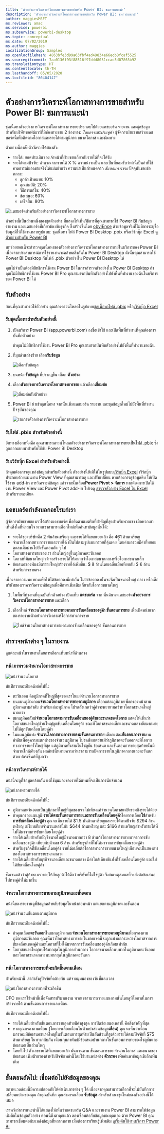 ```yaml
---
title: 'ตัวอย่างการวิเคราะห์โอกาสทางการขายสำหรับ Power BI: ชมการแนะนำ'
description: 'ตัวอย่างการวิเคราะห์โอกาสทางการขายสำหรับ Power BI: ชมการแนะนำ'
author: maggiesMSFT
ms.reviewer: amac
ms.service: powerbi
ms.subservice: powerbi-desktop
ms.topic: conceptual
ms.date: 07/02/2019
ms.author: maggies
LocalizationGroup: Samples
ms.openlocfilehash: 4863bfe3d99a63fbf4ad49834e66ecb8fcaf5525
ms.sourcegitcommit: 7aa0136f93f88516f97ddd8031ccac5d07863b92
ms.translationtype: HT
ms.contentlocale: th-TH
ms.lasthandoff: 05/05/2020
ms.locfileid: "80404147"
---
```

# <a name="opportunity-analysis-sample-for-power-bi-take-a-tour"></a>ตัวอย่างการวิเคราะห์โอกาสทางการขายสำหรับ Power BI: ชมการแนะนำ

ชุดเนื้อหาตัวอย่างการวิเคราะห์โอกาสทางการขายประกอบไปด้วยแดชบอร์ด รายงาน และชุดข้อมูลสำหรับบริษัทซอฟต์แวร์ที่มีช่องทางขาย 2 ช่องทาง: *โดยตรง*และ*ผ่านคู่ค้า* ผู้จัดการฝ่ายขายสร้างแดชบอร์ดนี้เพื่อติดตามโอกาสและรายได้ตามภูมิภาค ขนาดโอกาส และช่องทาง

ตัวอย่างนี้อาศัยตัววัดรายได้สองตัว:

* รายได้: ยอดประเมินของเจ้าหน้าที่ฝ่ายขายเกี่ยวกับรายได้ที่จะได้รับ
* รายได้ตามปัจจัย: คำนวณจากรายได้ X % ความน่าจะเป็น และเป็นที่ยอมรับว่าค่านี้เป็นค่าที่ใช้คาดการณ์ยอดขายจริงได้แม่นยำกว่า ความน่าเป็นกำหนดจาก *ขั้นตอนการขาย* ปัจจุบันของข้อตกลง:
  * ลูกค้าเป้าหมาย: 10%  
  * คุณสมบัติ: 20%  
  * วิธีการแก้ไข: 40%  
  * ข้อเสนอ: 60%  
  * เสร็จสิ้น: 80%

![แดชบอร์ดสำหรับตัวอย่างการวิเคราะห์โอกาสทางการขาย](media/sample-opportunity-analysis/opportunity1.png)

ตัวอย่างนี้เป็นส่วนหนึ่งของชุดตัวอย่าง ที่แสดงให้เห็นวิธีการที่คุณสามารถใช้ Power BI กับข้อมูล รายงาน และแดชบอร์ดที่เกี่ยวข้องกับธุรกิจ ซึ่งสร้างขึ้นโดย [obviEnce](http://www.obvience.com/) ด้วยข้อมูลจริงที่ไม่มีการระบุชื่อ ข้อมูลมีให้ใช้งานหลายรูปแบบ: ชุดเนื้อหา ไฟล์ Power BI Desktop .pbix หรือเวิร์กบุ๊ก Excel ดู [ตัวอย่างสำหรับ Power BI](sample-datasets.md) 

บทช่วยสอนนี้จะสำรวจชุดเนื้อหาของตัวอย่างการวิเคราะห์โอกาสทางการขายในบริการของ Power BI เนื่องจากประสบการณ์การใช้รายงานจะคล้ายคลึงกันใน Power BI Desktop ดังนั้นคุณสามารถใช้ Power BI Desktop กับไฟล์ .pbix ตัวอย่างใน Power BI Desktop ได้ 

คุณไม่จำเป็นต้องมีสิทธิการใช้งาน Power BI ในการสำรวจตัวอย่างใน Power BI Desktop ถ้าคุณไม่มีสิทธิการใช้งาน Power BI Pro คุณสามารถบันทึกตัวอย่างไปยังพื้นที่ทำงานของฉันในบริการของ Power BI ได้ 

## <a name="get-the-sample"></a>รับตัวอย่าง

ก่อนที่คุณสามารถใช้ตัวอย่าง คุณต้องดาวน์โหลดในรูปแบบ[ชุดเนื้อหา](#get-the-content-pack-for-this-sample)[ไฟล์ .pbix](#get-the-pbix-file-for-this-sample) หรือ[เวิร์กบุ๊ก Excel](#get-the-excel-workbook-for-this-sample)

### <a name="get-the-content-pack-for-this-sample"></a>รับชุดเนื้อหาสำหรับตัวอย่างนี้

1. เปิดบริการ Power BI (app.powerbi.com) ลงชื่อเข้าใช้ และเปิดพื้นที่ทำงานที่คุณต้องการบันทึกตัวอย่าง 

    ถ้าคุณไม่มีสิทธิการใช้งาน Power BI Pro คุณสามารถบันทึกตัวอย่างไปยังพื้นที่ทำงานของฉัน

2. ที่มุมด้านล่างซ้าย เลือก**รับข้อมูล**

    ![เลือกรับข้อมูล](media/sample-datasets/power-bi-get-data.png)
3. บนหน้า **รับข้อมูล** ที่ปรากฏขึ้น เลือก **ตัวอย่าง**

4. เลือก**ตัวอย่างการวิเคราะห์โอกาสทางการขาย** แล้วเลือก**เชื่อมต่อ**  

   ![เชื่อมต่อกับตัวอย่าง](media/sample-opportunity-analysis/opportunity-connect.png)
5. Power BI นำเข้าชุดเนื้อหา จากนั้นเพิ่มแดชบอร์ด รายงาน และชุดข้อมูลใหม่ไปยังพื้นที่ทำงานปัจจุบันของคุณ

   ![รายการตัวอย่างการวิเคราะห์โอกาสทางการขาย](media/sample-opportunity-analysis/opportunity-entry.png)

### <a name="get-the-pbix-file-for-this-sample"></a>รับไฟล์ .pbix สำหรับตัวอย่างนี้

อีกทางเลือกหนึ่งคือ คุณสามารถดาวน์โหลดตัวอย่างการวิเคราะห์โอกาสทางการขายเป็น[ไฟล์ .pbix](https://download.microsoft.com/download/9/1/5/915ABCFA-7125-4D85-A7BD-05645BD95BD8/Opportunity%20Analysis%20Sample%20PBIX.pbix) ซึ่งถูกออกแบบมาสำหรับใช้กับ Power BI Desktop

### <a name="get-the-excel-workbook-for-this-sample"></a>รับเวิร์กบุ๊ก Excel สำหรับตัวอย่างนี้

ถ้าคุณต้องการดูแหล่งข้อมูลสำหรับตัวอย่างนี้ ตัวอย่างนี้ยังมีให้ในรูปแบบ[เวิร์กบุ๊ก Excel](https://go.microsoft.com/fwlink/?LinkId=529782) เวิร์กบุ๊กประกอบด้วยแผ่นงาน Power View ที่คุณสามารถดู และปรับเปลี่ยน หากต้องการดูข้อมูลดิบ ให้เปิดใช้งาน add-in การวิเคราะห์ข้อมูล แล้วจากนั้นเลือก**Power Pivot > จัดการ** หากต้องการเปิดใช้งาน Power View และ Power Pivot add-in โปรดดู [สำรวจตัวอย่าง Excel ใน Excel ](sample-datasets.md#explore-excel-samples-inside-excel)สำหรับรายละเอียด

## <a name="what-is-our-dashboard-telling-us"></a>แดชบอร์ดกำลังบอกอะไรแก่เรา
ผู้จัดการฝ่ายขายของเราได้สร้างแดชบอร์ดเพื่อติดตามเมตริกที่สำคัญที่สุดสำหรับพวกเขา เมื่อพวกเขาเห็นสิ่งใดที่น่าสนใจ พวกเขาสามารถเลือกไทล์เพื่อค้นหาข้อมูลนั้นได้:

- รายได้ของบริษัทคือ 2 พันล้านเหรียญ และรายได้ที่แยกแยะแล้ว คือ 461 ล้านเหรียญ
- จำนวนโอกาสทางการขายและรายได้ เป็นไปตามรูปแบบกรวยที่คุ้นเคย โดยค่าผลรวมมีค่าที่ทยอยลดลงเมื่อผ่านไปยังขั้นตอนถัด ๆ ไป
- โอกาสทางการขายของเรา ส่วนใหญ่อยู่ในภูมิภาคตะวันออก
- โอกาสที่มีขนาดใหญ่กว่าจะสร้างรายได้ให้มากกว่าโอกาสขนาดกลางหรือโอกาสขนาดเล็ก
- ข้อเสนอของพันธมิตรรายใหญ่สร้างรายได้เพิ่มขึ้น: $ 8 ล้านโดยเฉลี่ยเมื่อเทียบกับ $ 6 ล้านสำหรับการขายตรง

เนื่องจากความพยายามเพื่อให้ได้ข้อตกลงมีเท่ากัน ไม่ว่าข้อตกลงนั้นจะจัดเป็นขนาดใหญ่ กลาง หรือเล็ก บริษัทของเราควรวิเคราะห์ข้อมูลเพื่อศึกษาเพิ่มเติมเกี่ยวกับโอกาสขนาดใหญ่

1. ในพื้นที่ทำงานที่คุณบันทึกตัวอย่าง เปิดแท็บ **แดชบอร์ด** จาก นั้นค้นหาแดชบอร์ด**ตัวอย่างการวิเคราะห์โอกาสทางการขาย** และเลือก

2. เลือกไทล์ **จำนวนโอกาสทางการขายตามการขับเคลื่อนของคู่ค้า ขั้นตอนการขาย** เพื่อเปิดหน้าแรกของรายงานตัวอย่างการวิเคราะห์โอกาสทางการขาย 

    ![ไทล์จำนวนโอกาสทางการขายตามการขับเคลื่อนของคู่ค้า ขั้นตอนการขาย](media/sample-opportunity-analysis/opportunity2.png)

## <a name="explore-the-pages-in-the-report"></a>สำรวจหน้าต่าง ๆ ในรายงาน

ดูแต่ละหน้าในรายงานโดยการเลือกแท็บหน้าที่ด้านล่าง

### <a name="opportunity-count-overview-page"></a>หน้าภาพรวมจำนวนโอกาสทางการขาย
![หน้าจำนวนโอกาส](media/sample-opportunity-analysis/opportunity3.png)

บันทึกรายละเอียดดังต่อไปนี้:
* ตะวันออก คือภูมิภาคที่ใหญ่ที่สุดของเราในแง่จำนวนโอกาสทางการขาย  
* บนแผนภูมิวงกลม**จำนวนโอกาสทางการขายตามภูมิภาค** เลือกแต่ละภูมิภาคเพื่อกรองหน้าตามภูมิภาคตามลำดับ สำหรับแต่ละภูมิภาค โปรดสังเกตว่าคู่ค้าจะพยายามคว้าหาโอกาสขนาดใหญ่มากกว่า   
* แผนภูมิคอลัมน์**จำนวนโอกาสตามการขับเคลื่อนของคู่ค้าและขนาดของโอกาส** แสดงให้เห็นว่าโอกาสขนาดใหญ่ส่วนใหญ่ถูกขับเคลื่อนโดยคู่ค้า ขณะที่โอกาสขนาดเล็กและขนาดกลางอีกมากมายไม่ได้ถูกขับเคลื่อนโดยคู่ค้า
* ในแผนภูมิแท่ง **จำนวนโอกาสทางการขายตามขั้นตอนการขาย** เลือกแต่ละ**ขั้นตอนการขาย**ตามลำดับเพื่อดูความแตกต่างของจำนวนภูมิภาค โปรดสังเกตว่าแม้ว่าภูมิภาคตะวันออกจะมีโอกาสทางการขายครั้งใหญ่ที่สุด แต่ภูมิภาคทั้งสามในโซลูชัน ข้อเสนอ และขั้นตอนการขายสุดท้ายนั้นมีจำนวนใกล้เคียงกัน ผลลัพธ์นี้หมายความว่าเราสามารถปิดการขายในภูมิภาคกลางและตะวันตกด้วยเปอร์เซ็นต์ที่สูงกว่า

### <a name="revenue-analysis-page"></a>หน้าการวิเคราะห์รายได้
หน้านี้จะดูที่ข้อมูลคล้ายกัน แต่ใช้มุมมองของรายได้แทนที่จะเป็นการนับจำนวน  

![หน้าภาพรวมรายได้](media/sample-opportunity-analysis/opportunity4.png)

บันทึกรายละเอียดดังต่อไปนี้:
* ภูมิภาคตะวันออกเป็นภูมิภาคที่ใหญ่ที่สุดของเรา ไม่เพียงแค่จำนวนโอกาสแต่ยังรวมถึงรายได้ด้วย  
* ถ้าคุณกรองแผนภูมิ **รายได้ตามขั้นตอนการขายและการขับเคลื่อนโดยคู่ค้า**โดยการเลือก**ใช่**สำหรับ**การขับเคลื่อนโดยคู่ค้า** คุณจะเห็นรายได้ $1.5 พันล้านเหรียญและรายได้ตามปัจจัย $294 ล้านเหรียญ เปรียบเทียบจำนวนเหล่านี้กับ $644 ล้านเหรียญ และ $166 ล้านเหรียญสำหรับรายได้ที่ไม่ได้มาจากการขับเคลื่อนโดยคู่ค้า 
* รายได้เฉลี่ยสำหรับบัญชีขนาดใหญ่มีขนาดมากกว่า 8 ล้านถ้าโอกาสทางการขายมาจากการขับเคลื่อนของคู่ค้า เทียบกับตัวเลข 6 ล้าน สำหรับธุรกิจที่ไม่ได้มาจากการขับเคลื่อนของคู่ค้า  
* สำหรับธุรกิจที่ขับเคลื่อนโดยคู่ค้า รายได้เฉลี่ยต่อโอกาสทางการขายขนาดใหญ่ เกือบจะเป็นสองเท่าของโอกาสทางการขายขนาดกลาง  
* รายได้เฉลี่ยสำหรับธุรกิจขนาดเล็กและขนาดกลาง มีค่าใกล้เคียงกันทั้งที่ขับเคลื่อนโดยคู่ค้า และไม่ได้ขับเคลื่อนโดยคู่ค้า   

ชัดเจนแล้วว่าคู่ค้าของเราขายให้กับลูกค้าได้ดีกว่าบริษัทที่ไม่ใช่คู่ค้า จึงสมเหตุสมผลที่จะส่งต่อข้อเสนอไปทางคู่ค้าให้มากขึ้น

### <a name="opportunity-count-by-region-and-stage"></a>จำนวนโอกาสทางการขายตามภูมิภาคและขั้นตอน
หน้านี้ของรายงานดูที่ข้อมูลคล้ายกับข้อมูลในหน้าก่อนหน้า แต่แยกตามภูมิภาคและขั้นตอน 

![หน้าจำนวนขั้นตอนตามภูมิภาค](media/sample-opportunity-analysis/opportunity5.png)

บันทึกรายละเอียดดังต่อไปนี้:
* ถ้าคุณเลือก**ตะวันออก**ในแผนภูมิวงกลม**จำนวนโอกาสทางการขายตามภูมิภาค**เพื่อกรองตามภูมิภาคตะวันออก คุณเห็นว่าโอกาสทางการขายในขอบเขตนี้จะถูกแบ่งออกระหว่างโอกาสจากการขับเคลื่อนของคู่ค้าและโอกาสที่ไม่ได้มาจากการชับเคลื่อนของคู่ค้าเกือบเท่ากัน
* โอกาสขนาดใหญ่พบได้มากสุดในภูมิภาคส่วนกลาง โอกาสขนาดเล็กพบมากในภูมิภาคตะวันออก และโอกาสขนาดกลางพบมากสุดในภูมิภาคตะวันตก

### <a name="upcoming-opportunities-by-month-page"></a>หน้าโอกาสทางการขายที่จะเกิดขึ้นตามเดือน
สำหรับหน้านี้ เรากำลังดูปัจจัยที่คล้ายกัน แต่จากมุมมองของวันที่และเวลา 
 
![หน้าโอกาสทางการขายที่จะเกิดขึ้น](media/sample-opportunity-analysis/opportunity6.png)

CFO ของเราใช้หน้านี้เพื่อจัดสรรปริมาณงาน พวกเขาสามารถวางแผนตามนั้นโดยดูที่โอกาสในการสร้างรายได้ ตามขั้นตอนการขายและเดือน

บันทึกรายละเอียดดังต่อไปนี้:
* รายได้เฉลี่ยสำหรับขั้นตอนการขายสุดท้ายมีค่าสูงสุด การปิดข้อเสนอเหล่านี้ คือสิ่งสำคัญที่สุด
* หากคุณกรองตามเดือน (โดยการเลือกเดือนในตัวแบ่งส่วนข้อมูล**เดือน**) คุณจะเห็นว่าเดือนมกราคมมีข้อเสนอขนาดใหญ่ในขั้นตอนการสุดท้ายเป็นสัดส่วนที่สูงด้วยรายได้ตามปัจจัยที่ $75 ล้านเหรียญ ในทางกลับกัน เดือนกุมภาพันธ์มีข้อเสนอปานกลางในขั้นตอนการขายของโซลูชันและข้อเสนอเป็นส่วนใหญ่
* โดยทั่วไป ตัวเลขรายได้ที่แยกแยะแล้ว ผันผวนตาม ขั้นตอนการขาย จำนวนโอกาส และขนาดของข้อเสนอ เพิ่มตัวกรองสำหรับปัจจัยเหล่านี้โดยใช้บานหน้าต่าง **ตัวกรอง** เพื่อค้นหาข้อมูลเชิงลึกเพิ่มเติม

## <a name="next-steps-connect-to-your-data"></a>ขั้นตอนถัดไป: เชื่อมต่อไปยังข้อมูลของคุณ
สภาพแวดล้อมนี้มีความปลอดภัยให้ดำเนินการต่าง ๆ ได้ เนื่องจากคุณสามารถเลือกที่จะไม่บันทึกการเปลี่ยนแปลงของคุณ ถ้าคุณบันทึก คุณสามารถเลือก **รับข้อมูล** สำหรับสำเนาชุดใหม่ของตัวอย่างนี้ได้เสมอ

เราหวังว่าการแนะนำนี้ได้แสดงให้เห็นว่าแดชบอร์ด Q&A และรายงาน Power BI สามารถให้ข้อมูลเชิงลึกในข้อมูลตัวอย่าง ตอนนี้ถึงตาคุณแล้ว ลองเชื่อมต่อกับข้อมูลของคุณเอง ด้วย Power BI คุณสามารถเชื่อมต่อกับแหล่งข้อมูลที่หลากหลาย เมื่อต้องการเรียนรู้เพิ่มเติม ดู[เริ่มต้นใช้งานบริการ Power BI](service-get-started.md)

